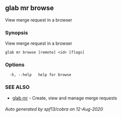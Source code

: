 ## glab mr browse

View merge request in a browser

### Synopsis

View merge request in a browser

```
glab mr browse [remote] <id> [flags]
```

### Options

```
  -h, --help   help for browse
```

### SEE ALSO

* [glab mr](glab_mr.md)	 - Create, view and manage merge requests

###### Auto generated by spf13/cobra on 12-Aug-2020
